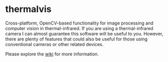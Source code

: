 # thermalvis

Cross-platform, OpenCV-based functionality for image processing and computer vision in thermal-infrared.
If you are using a thermal-infrared camera I can almost guarantee this software will be useful to you. 
However, there are plenty of features that could also be useful for those using conventional cameras or other related devices.

Please explore the [wiki](https://github.com/steevo87/thermalvis/wiki) for more information.